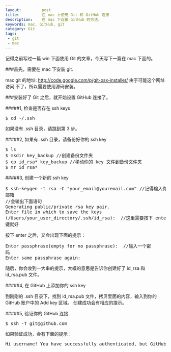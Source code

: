 ```yaml
---
layout:         post
title:          在 mac 上使用 Git 和 GitHub 连接
description:    在 mac 下连接 GitHub 的方法。
keywords: mac, GitHub, git
category: Git
tags:
 - git
 - mac
---
```

记得之前写过一篇 win 下面使用 Git 的文章，今天写下一篇在 mac 下面的。

###首先，需要在 mac 下安装 git.

mac git 的地址: http://code.google.com/p/git-osx-installer/ 由于可能这个网址访问
不了，所以需要使用源码安装。

###安装好了 Git 之后，就开始设置 GitHub 连接了。

#####1, 检查是否存在 ssh keys
<pre class="js" name="colorcode">
$ cd ~/.ssh
</pre>
如果没有 .ssh 目录，请跳到第 3 步。

#####2, 如果有 .ssh 目录，请备份好你的 ssh key
<pre class="js" name="colorcode">
$ ls
$ mkdir key_backup //创建备份文件夹
$ cp id_rsa* key_backup //移动你的 key 文件到备份文件夹
$ mr id_rsa*
</pre>

#####3, 创建一个新的 ssh key
<pre class="js" name="colorcode">
$ ssh-keygen -t rsa -C "your_email@youremail.com" //记得输入你的github账号的
邮箱
//会输出下面语句
Generating public/private rsa key pair.
Enter file in which to save the keys 
(/Users/your_user_directory/.ssh/id_rsa): <press enter> //这里需要按下 enter
键就好
</pre>

按下 enter 之后，又会出现下面的提示：
<pre class="js" name="colorcode">
Enter passphrase(empty for no passphrase): <enter a passphrase> //输入一个密
码
Enter same passphrase again: <enter passphrase again>
</pre>

随后，你会收到一大串的提示，大概的意思是告诉你创建好了 id_rsa 和 id_rsa.pub 文件。

#####4, 在 GitHub 上添加你的 ssh key

到刚刚的 .ssh 目录下，找到 id_rsa.pub 文件，拷贝里面的内容，输入到你的
GitHub 账户中的 Add key 区域。
创建成功会有相应的提示。

#####5, 验证你的 GitHub 连接
<pre class="js" name="colorcode">
$ ssh -T git@github.com
</pre>

如果验证成功，会有下面的提示：
<pre class="js" name="colorcode">
Hi username! You have successfully authenticated, but GitHub does not provide shell access.
</pre>

